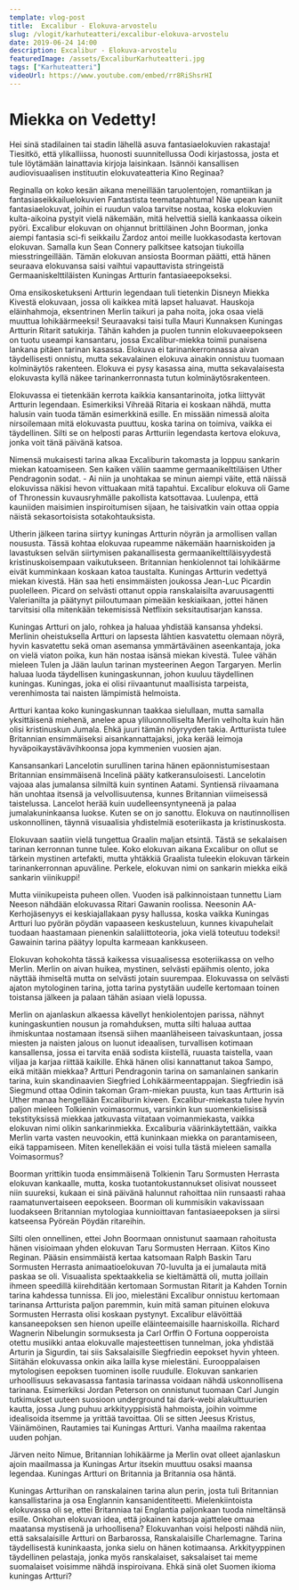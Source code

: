 ```yaml
---
template: vlog-post
title:  Excalibur - Elokuva-arvostelu
slug: /vlogit/karhuteatteri/excalibur-elokuva-arvostelu
date: 2019-06-24 14:00
description: Excalibur - Elokuva-arvostelu
featuredImage: /assets/ExcaliburKarhuteatteri.jpg
tags: ["Karhuteatteri"]
videoUrl: https://www.youtube.com/embed/rr8RiShsrHI
---
```

# Miekka on Vedetty!

Hei sinä stadilainen tai stadin lähellä asuva fantasiaelokuvien rakastaja! 
Tiesitkö, että ylikalliissa, huonosti suunnitellussa Oodi kirjastossa, josta et tule löytämään lainattavia kirjoja laisinkaan. Isännöi kansallisen audiovisuaalisen instituutin elokuvateatteria Kino Reginaa? 

Reginalla on koko kesän aikana meneillään taruolentojen, romantiikan ja fantasiaseikkailuelokuvien Fantastista teematapahtuma! Näe upean kauniit fantasiaelokuvat, joihin ei ruudun valoa tarvitse nostaa, koska elokuvien kulta-aikoina pystyit vielä näkemään, mitä helvettiä siellä kankaassa oikein pyöri. 
Excalibur elokuvan on ohjannut brittiläinen John Boorman, jonka aiempi fantasia sci-fi seikkailu Zardoz antoi meille luokkasodasta kertovan elokuvan. Samalla kun Sean Connery palkitsee katsojan tiukoilla miesstringeillään. Tämän elokuvan ansiosta Boorman päätti, että hänen seuraava elokuvansa saisi vaihtui vapauttavista stringeistä Germaaniskelttiläisten Kuningas Artturin fantasiaeepokseksi.

Oma ensikosketukseni Artturin legendaan tuli tietenkin Disneyn Miekka Kivestä elokuvaan, jossa oli kaikkea mitä lapset haluavat. Hauskoja eläinhahmoja, eksentrinen Merlin taikuri ja paha noita, joka osaa vielä muuttua lohikäärmeeksi! Seuraavaksi taisi tulla Mauri Kunnaksen Kuningas Artturin Ritarit satukirja.
Tähän kahden ja puolen tunnin elokuvaeepokseen on tuotu useampi kansantaru, jossa Excalibur-miekka toimii punaisena lankana pitäen tarinan kasassa. Elokuva ei tarinankerronnassa aivan täydellisesti onnistu, mutta sekavalainen elokuva ainakin onnistuu tuomaan kolminäytös rakenteen. Elokuva ei pysy kasassa aina, mutta sekavalaisesta elokuvasta kyllä näkee tarinankerronnasta tutun kolminäytösrakenteen.

Elokuvassa ei tietenkään kerrota kaikkia kansantarinoita, jotka liittyvät Artturin legendaan. Esimerkiksi Vihreää Ritaria ei koskaan nähdä, mutta halusin vain tuoda tämän esimerkkinä esille. En missään nimessä aloita nirsoilemaan mitä elokuvasta puuttuu, koska tarina on toimiva, vaikka ei täydellinen. Silti se on helposti paras Artturiin legendasta kertova elokuva, jonka voit tänä päivänä katsoa.

Nimensä mukaisesti tarina alkaa Excaliburin takomasta ja loppuu sankarin miekan katoamiseen. Sen kaiken väliin saamme germaanikelttiläisen Uther Pendragonin sodat. - Ai niin ja unohtakaa se minun aiempi väite, että näissä elokuvissa näkisi hevon vittuakaan mitä tapahtui.  Excalibur elokuva oli Game of Thronessin kuvausryhmälle pakollista katsottavaa. Luulenpa, että kauniiden maisimien inspiroitumisen sijaan, he taisivatkin vain ottaa oppia näistä sekasortoisista sotakohtauksista.

Utherin jälkeen tarina siirtyy kuningas Artturin nöyrän ja armollisen vallan noususta. Tässä kohtaa elokuvaa rupeamme näkemään haarniskoiden ja lavastuksen selvän siirtymisen pakanallisesta germaanikelttiläisyydestä kristinuskoisempaan vaikutukseen. Britannian henkiolennot tai lohikäärme eivät kumminkaan koskaan katoa taustalta. Kuningas Artturin vedettyä miekan kivestä. Hän saa heti ensimmäisten joukossa Jean-Luc Picardin puolelleen. Picard on selvästi ottanut oppia ranskalaisilta avaruusagentti Valerianilta ja päätynyt piiloutumaan pimeään keskiaikaan, jottei hänen tarvitsisi olla mitenkään tekemisissä Netflixin seksitautisarjan kanssa. 

Kuningas Artturi on jalo, rohkea ja haluaa yhdistää kansansa yhdeksi.  Merlinin oheistuksella Artturi on lapsesta lähtien kasvatettu olemaan nöyrä, hyvin kasvatettu sekä oman asemansa ymmärtäväinen aseenkantaja, joka on vielä viaton poika, kun hän nostaa isänsä miekan kivestä.  Tulee vähän mieleen Tulen ja Jään laulun tarinan mysteerinen Aegon Targaryen. Merlin haluaa luoda täydellisen kuningaskunnan, johon kuuluu täydellinen kuningas. Kuningas, joka ei olisi riivaantunut maallisista tarpeista, verenhimosta tai naisten lämpimistä helmoista. 

Artturi kantaa koko kuningaskunnan taakkaa sielullaan, mutta samalla yksittäisenä miehenä, anelee apua yliluonnolliselta Merlin velholta kuin hän olisi kristinuskun Jumala. Ehkä juuri tämän nöyryyden takia. Artturiista tulee Britannian ensimmäiseksi aisankannattajaksi, joka kerää leimoja hyväpoikaystävävihkoonsa jopa kymmenien vuosien ajan. 

Kansansankari Lancelotin surullinen tarina hänen epäonnistumisestaan Britannian ensimmäisenä Incelinä pääty katkeransuloisesti. Lancelotin vajoaa alas jumalansa silmiltä kuin syntinen Aatami. Syntiensä riivaamana hän unohtaa itsensä ja velvollisuutensa, kunnes Britannian viimeisessä taistelussa. Lancelot herää kuin uudelleensyntyneenä ja palaa jumalakuninkaansa luokse. Kuten se on jo sanottu. Elokuva on nautinnollisen uskonnollinen, täynnä visuaalisia yhdistelmiä esoteriikasta ja kristinuskosta.

Elokuvaan saatiin vielä tungettua Graalin maljan etsintä. Tästä se sekalaisen tarinan kerronnan tunne tulee. Koko elokuvan aikana Excalibur on ollut se tärkein mystinen artefakti, mutta yhtäkkiä Graalista tuleekin elokuvan tärkein tarinankerronnan apuväline. Perkele, elokuvan nimi on sankarin miekka eikä sankarin viinikuppi!

Mutta viinikupeista puheen ollen. Vuoden isä palkinnoistaan tunnettu Liam Neeson nähdään elokuvassa Ritari Gawanin roolissa. Neesonin AA-Kerhojäsenyys ei keskiajallakaan pysy hallussa, koska vaikka Kuningas Artturi luo pyörän pöydän vapaaseen keskusteluun, kunnes kivapuhelait tuodaan haastamaan pienenkin salaliittoteoria, joka vielä toteutuu todeksi! Gawainin tarina päätyy lopulta karmeaan kankkuseen. 

Elokuvan kohokohta tässä kaikessa visuaalisessa esoteriikassa on velho Merlin.  Merlin on aivan huikea, mystinen, selvästi epäihmis olento, joka näyttää ihmiseltä mutta on selvästi jotain suurempaa. Elokuvassa on selvästi ajaton mytologinen tarina, jotta tarina pystytään uudelle kertomaan toinen toistansa jälkeen ja palaan tähän asiaan vielä lopussa. 

Merlin on ajanlaskun alkaessa kävellyt henkiolentojen parissa, nähnyt kuningaskuntien nousun ja romahduksen, mutta silti haluaa auttaa ihmiskuntaa nostamaan itsensä siihen maanläheiseen taivaskuntaan, jossa miesten ja naisten jalous on luonut ideaalisen, turvallisen kotimaan kansallensa, jossa ei tarvita enää sodista kiistellä, ruuasta taistella, vaan viljaa ja karjaa riittää kaikille. Ehkä hänen olisi kannattanut takoa Sampo, eikä mitään miekkaa?
Artturi Pendragonin tarina on samanlainen sankarin tarina, kuin skandinaavien Siegfried Lohikäärmeentappajan. Siegfriedin isä Siegmund ottaa Odinin takoman Gram-miekan puusta, kun taas Artturin isä Uther manaa hengellään Excaliburin kiveen.  Excalibur-miekasta tulee hyvin paljon mieleen Tolkienin voimasormus, varsinkin kun suomenkielisissä tekstityksissä miekkaa jatkuvasta viitataan voimanmiekasta, vaikka elokuvan nimi olikin sankarinmiekka. Excaliburia väärinkäytettään, vaikka Merlin varta vasten neuvookin, että kuninkaan miekka on parantamiseen, eikä tappamiseen. Miten kenellekään ei voisi tulla tästä mieleen samalla Voimasormus?

Boorman yrittikin tuoda ensimmäisenä Tolkienin Taru Sormusten Herrasta elokuvan kankaalle, mutta, koska tuotantokustannukset olisivat nousseet niin suureksi, kukaan ei sinä päivänä halunnut rahoittaa niin runsaasti rahaa raamatunvertaiseen eepokseen. Boorman oli kummisikin vakavissaan luodakseen Britannian mytologiaa kunnioittavan fantasiaeepoksen ja siirsi katseensa Pyöreän Pöydän ritareihin.

Silti olen onnellinen, ettei John Boormaan onnistunut saamaan rahoitusta hänen visioimaan yhden elokuvan Taru Sormusten Herraan. Kiitos Kino Reginan. Pääsin ensimmäistä kertaa katsomaan Ralph Baskin Taru Sormusten Herrasta animaatioelokuvan 70-luvulta ja ei jumalauta mitä paskaa se oli. Visuaalista spektaakkelia se kieltämättä oli, mutta joillain ihmeen speedillä kiirehditään kertomaan Sormustan Ritarit ja Kahden Tornin tarina kahdessa tunnissa. Eli joo, mielestäni Excalibur onnistuu kertomaan tarinansa Artturista paljon paremmin, kuin mitä saman pituinen elokuva Sormusten Herrasta olisi koskaan pystynyt.
Excalibur elävöittää kansaneepoksen sen hienon upeille eläinteemaisille haarniskoilla. Richard Wagnerin Nibelungin sormuksesta ja Carl Orffin O Fortuna oopperoista otettu musiikki antaa elokuvalle majesteettisen tunnelman, joka yhdistää Arturin ja Sigurdin, tai siis Saksalaisille Siegfriedin eepokset hyvin yhteen.  Siitähän elokuvassa onkin aika lailla kyse mielestäni. Eurooppalaisen mytologisen eepoksen tuominen isolle ruudulle.  Elokuvan sankarien urhoollisuus sekavasassa fantasia tarinassa voidaan nähdä uskonnollisena tarinana. Esimerkiksi Jordan Peterson on onnistunut tuomaan Carl Jungin tutkimukset uuteen suosioon underground tai dark-webi alakulttuurien kautta, jossa Jung puhuu arkkityyppisistä hahmoista, joihin voimme idealisoida itsemme ja yrittää tavoittaa. Oli se sitten Jeesus Kristus, Väinämöinen, Rautamies tai Kuningas Artturi. 
Vanha maailma rakentaa uuden pohjan. 

Järven neito Nimue, Britannian lohikäärme ja Merlin ovat olleet ajanlaskun ajoin maailmassa ja Kuningas Artur itsekin muuttuu osaksi maansa legendaa. Kuningas Artturi on Britannia ja Britannia osa häntä. 

Kuningas Artturihan on ranskalainen tarina alun perin, josta tuli Britannian kansallistarina ja osa Englannin kansanidentiteetti. Mielenkiintoista elokuvassa oli se, ettei Britanniaa tai Englantia paljonkaan tuoda nimeltänsä esille. Onkohan elokuvan idea, että jokainen katsoja ajattelee omaa maatansa mystisenä ja urhoollisena? Elokuvanhan voisi helposti nähdä niin, että saksalaisille Artturi on Barbarossa, Ranskalaisille Charlemagne. Tarina täydellisestä kuninkaasta, jonka sielu on hänen kotimaansa. Arkkityyppinen täydellinen pelastaja, jonka myös ranskalaiset, saksalaiset tai meme suomalaiset voisimme nähdä inspiroivana.
Ehkä sinä olet Suomen ikioma kuningas Artturi?
